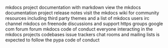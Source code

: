 mkdocs project documentation with markdown view the mkdocs documentation project release notes visit the mkdocs wiki for community resources including third party themes and a list of mkdocs users irc channel mkdocs on freenode discussions and support https groups google com forum forum mkdocs code of conduct everyone interacting in the mkdocs projects codebases issue trackers chat rooms and mailing lists is expected to follow the pypa code of conduct